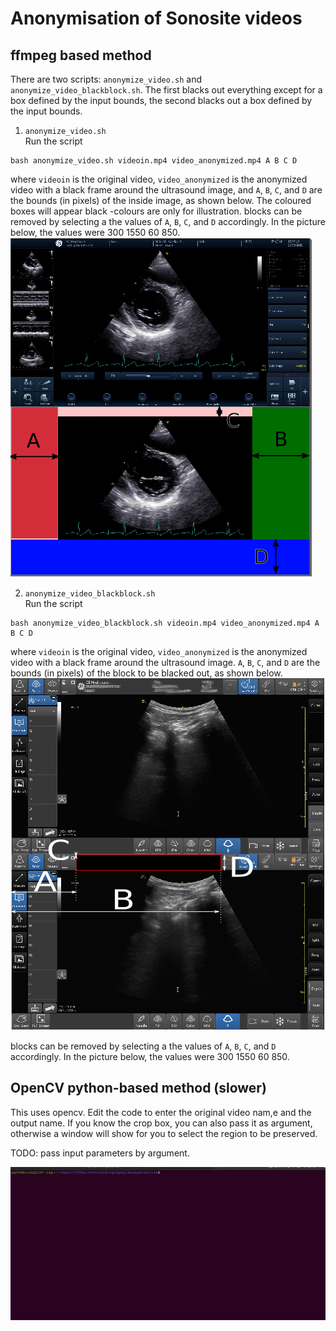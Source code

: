 # Anonymisation of Sonosite videos

## ffmpeg based method
There are two scripts: `anonymize_video.sh` and `anonymize_video_blackblock.sh`. 
The first blacks out everything except for a box defined by the input bounds, the second blacks out a box defined by the input bounds.

1. `anonymize_video.sh`   
Run the script
```
bash anonymize_video.sh videoin.mp4 video_anonymized.mp4 A B C D
```
where `videoin` is the original video, `video_anonymized` is the anonymized video with a black frame around the ultrasound image, and `A`, `B`, `C`, and `D` are the bounds (in pixels) of the inside image, as shown below.
The coloured boxes will appear black -colours are only for illustration.
blocks can be removed by selecting a the values of `A`, `B`, `C`, and `D` accordingly. In the picture below, the values were 300 1550 60 850.  
![usage image](art/ffmpeg.png)

2. `anonymize_video_blackblock.sh`  
Run the script
```
bash anonymize_video_blackblock.sh videoin.mp4 video_anonymized.mp4 A B C D
```
where `videoin` is the original video, `video_anonymized` is the anonymized video with a black frame around the ultrasound image. 
`A`, `B`, `C`, and `D` are the bounds (in pixels) of the block to be blacked out, as shown below.   
![usage image](art/ffmpeg2.png)

blocks can be removed by selecting a the values of `A`, `B`, `C`, and `D` accordingly. 
In the picture below, the values were 300 1550 60 850.

## OpenCV python-based method (slower)
This uses opencv. 
Edit the code to enter the original video nam,e and the output name. 
If you know the crop box, you can also pass it as argument, otherwise a window will show for you to select the region to be preserved.

TODO: pass input parameters by argument.

![usage image](art/usage.gif)



